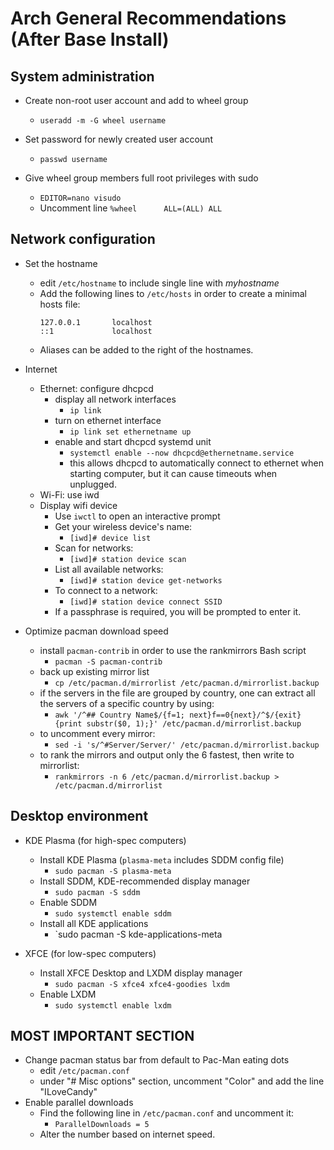 # Arch General Recommendations (After Base Install)

## System administration
- Create non-root user account and add to wheel group
  - `useradd -m -G wheel username`

- Set password for newly created user account
  - `passwd username`

- Give wheel group members full root privileges with sudo
  - `EDITOR=nano visudo`
  - Uncomment line `%wheel      ALL=(ALL) ALL`

## Network configuration
- Set the hostname
  - edit `/etc/hostname` to include single line with _myhostname_
  - Add the following lines to `/etc/hosts` in order to create a minimal hosts file:
    ```
    127.0.0.1       localhost
    ::1             localhost
    ```
   - Aliases can be added to the right of the hostnames.

- Internet
  - Ethernet: configure dhcpcd
    - display all network interfaces
      - `ip link`
    - turn on ethernet interface
      - `ip link set ethernetname up`
    - enable and start dhcpcd systemd unit
      - `systemctl enable --now dhcpcd@ethernetname.service`
      - this allows dhcpcd to automatically connect to ethernet when starting computer, but it can cause timeouts when unplugged.
  - Wi-Fi: use iwd
  - Display wifi device
    - Use `iwctl` to open an interactive prompt
    - Get your wireless device's name:
      - `[iwd]# device list`
    - Scan for networks:
      - `[iwd]# station device scan`
    - List all available networks:
      - `[iwd]# station device get-networks`
    - To connect to a network:
      - `[iwd]# station device connect SSID`
    - If a passphrase is required, you will be prompted to enter it.

- Optimize pacman download speed
  - install `pacman-contrib` in order to use the rankmirrors Bash script
    - `pacman -S pacman-contrib`
  - back up existing mirror list
    - `cp /etc/pacman.d/mirrorlist /etc/pacman.d/mirrorlist.backup`
  - if the servers in the file are grouped by country, one can extract all the servers of a specific country by using:
    - `awk '/^## Country Name$/{f=1; next}f==0{next}/^$/{exit}{print substr($0, 1);}' /etc/pacman.d/mirrorlist.backup`
  - to uncomment every mirror:
    - `sed -i 's/^#Server/Server/' /etc/pacman.d/mirrorlist.backup`
  - to rank the mirrors and output only the 6 fastest, then write to mirrorlist:
    - `rankmirrors -n 6 /etc/pacman.d/mirrorlist.backup > /etc/pacman.d/mirrorlist`

## Desktop environment
- KDE Plasma (for high-spec computers)
  - Install KDE Plasma (`plasma-meta` includes SDDM config file)
    - `sudo pacman -S plasma-meta`
  - Install SDDM, KDE-recommended display manager
    - `sudo pacman -S sddm`
  - Enable SDDM
    - `sudo systemctl enable sddm`
  - Install all KDE applications
    - `sudo pacman -S kde-applications-meta

- XFCE (for low-spec computers)
  - Install XFCE Desktop and LXDM display manager
    - `sudo pacman -S xfce4 xfce4-goodies lxdm`
  - Enable LXDM 
    - `sudo systemctl enable lxdm`

## MOST IMPORTANT SECTION
- Change pacman status bar from default to Pac-Man eating dots
  - edit `/etc/pacman.conf`
  - under "# Misc options" section, uncomment "Color" and add the line "ILoveCandy"
- Enable parallel downloads
  - Find the following line in `/etc/pacman.conf` and uncomment it:
    - `ParallelDownloads = 5`
  - Alter the number based on internet speed.
